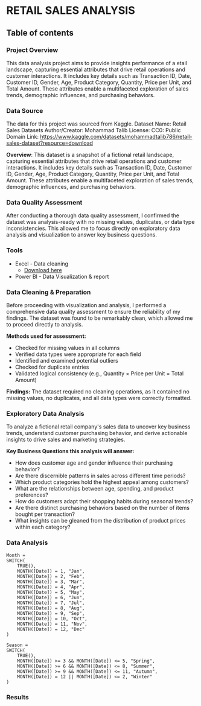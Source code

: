 # RETAIL SALES ANALYSIS
## Table of contents


### Project Overview

This data analysis project aims to provide insights performance of a etail landscape, capturing essential attributes that drive retail operations and customer interactions. It includes key details such as Transaction ID, Date, Customer ID, Gender, Age, Product Category, Quantity, Price per Unit, and Total Amount. These attributes enable a multifaceted exploration of sales trends, demographic influences, and purchasing behaviors.


### Data Source

The data for this project was sourced from Kaggle.
Dataset Name: Retail Sales Datasets 
Author/Creator: Mohammad Talib
License: CC0: Public Domain
Link: https://www.kaggle.com/datasets/mohammadtalib786/retail-sales-dataset?resource=download

**Overview**: This dataset is a snapshot of a fictional retail landscape, capturing essential attributes that drive retail operations and customer interactions. It includes key details such as Transaction ID, Date, Customer ID, Gender, Age, Product Category, Quantity, Price per Unit, and Total Amount. These attributes enable a multifaceted exploration of sales trends, demographic influences, and purchasing behaviors.

### Data Quality Assessment

After conducting a thorough data quality assessment, I confirmed the dataset was analysis-ready with no missing values, duplicates, or data type inconsistencies. This allowed me to focus directly on exploratory data analysis and visualization to answer key business questions.

### Tools

- Excel - Data cleaning
  - [Download here](https://microsoft.com)
- Power BI - Data Visualization & report


### Data Cleaning & Preparation

Before proceeding with visualization and analysis, I performed a comprehensive data quality assessment to ensure the reliability of my findings. The dataset was found to be remarkably clean, which allowed me to proceed directly to analysis.

**Methods used for assessment:**
- Checked for missing values in all columns
- Verified data types were appropriate for each field
- Identified and examined potential outliers
- Checked for duplicate entries
- Validated logical consistency (e.g., Quantity × Price per Unit = Total Amount)

**Findings:** The dataset required no cleaning operations, as it contained no missing values, no duplicates, and all data types were correctly formatted.

### Exploratory Data Analysis

To analyze a fictional retail company's sales data to uncover key business trends, understand customer purchasing behavior, and derive actionable insights to drive sales and marketing strategies.

**Key Business Questions this analysis will answer:**
- How does customer age and gender influence their purchasing behavior?
- Are there discernible patterns in sales across different time periods?
- Which product categories hold the highest appeal among customers?
- What are the relationships between age, spending, and product preferences?
- How do customers adapt their shopping habits during seasonal trends?
- Are there distinct purchasing behaviors based on the number of items bought per transaction?
- What insights can be gleaned from the distribution of product prices within each category?


### Data Analysis 

```Power Query
Month = 
SWITCH(
    TRUE(),
    MONTH([Date]) = 1, "Jan",
    MONTH([Date]) = 2, "Feb",
    MONTH([Date]) = 3, "Mar",
    MONTH([Date]) = 4, "Apr",
    MONTH([Date]) = 5, "May",
    MONTH([Date]) = 6, "Jun",
    MONTH([Date]) = 7, "Jul",
    MONTH([Date]) = 8, "Aug",
    MONTH([Date]) = 9, "Sep",
    MONTH([Date]) = 10, "Oct",
    MONTH([Date]) = 11, "Nov",
    MONTH([Date]) = 12, "Dec"
)
```

```DAX Measures
Season = 
SWITCH(
    TRUE(),
    MONTH([Date]) >= 3 && MONTH([Date]) <= 5, "Spring",
    MONTH([Date]) >= 6 && MONTH([Date]) <= 8, "Summer",
    MONTH([Date]) >= 9 && MONTH([Date]) <= 11, "Autumn",
    MONTH([Date]) = 12 || MONTH([Date]) <= 2, "Winter"
)
```

### Results


